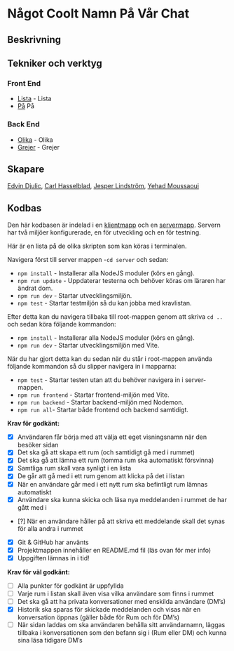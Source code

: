 # Något Coolt Namn På Vår Chat

## Beskrivning

## Tekniker och verktyg

### Front End

- [Lista](https://) - Lista
- [På](https://) På

### Back End

- [Olika](https://) - Olika
- [Grejer](https://) - Grejer

## Skapare

[Edvin Djulic](https://github.com/Edvindjulic), [Carl Hasselblad](https://github.com/lysmac), [Jesper Lindström](https://github.com/Jesper-Lindstrom), [Yehad Moussaoui](https://github.com/ye-mou)

## Kodbas

Den här kodbasen är indelad i en [klientmapp](./client/) och en [servermapp](./server/).
Servern har två miljöer konfigurerade, en för utveckling och en för testning.

Här är en lista på de olika skripten som kan köras i terminalen.

Navigera först till server mappen -`cd server` och sedan:

- `npm install` - Installerar alla NodeJS moduler (körs en gång).
- `npm run update` - Uppdaterar testerna och behöver köras om läraren har ändrat dom.
- `npm run dev` - Startar utvecklingsmiljön.
- `npm test` - Startar testmiljön så du kan jobba med kravlistan.

Efter detta kan du navigera tillbaka till root-mappen genom att skriva `cd ..` och sedan köra följande kommandon:

- `npm install` - Installerar alla NodeJS moduler (körs en gång).
- `npm run dev` - Startar utvecklingsmiljön med Vite.

När du har gjort detta kan du sedan när du står i root-mappen använda följande kommandon så du slipper navigera in i mapparna:

- `npm test` - Startar testen utan att du behöver navigera in i server-mappen.
- `npm run frontend` - Startar frontend-miljön med Vite.
- `npm run backend` - Startar backend-miljön med Nodemon.
- `npm run all`- Startar både frontend och backend samtidigt.

**Krav för godkänt:**

- [x] Användaren får börja med att välja ett eget visningsnamn när den besöker sidan
- [x] Det ska gå att skapa ett rum (och samtidigt gå med i rummet)
- [x] Det ska gå att lämna ett rum (tomma rum ska automatiskt försvinna)
- [x] Samtliga rum skall vara synligt i en lista
- [x] De går att gå med i ett rum genom att klicka på det i listan
- [x] När en användare går med i ett nytt rum ska befintligt rum lämnas automatiskt
- [x] Användare ska kunna skicka och läsa nya meddelanden i rummet de har gått med i
- [?] När en användare håller på att skriva ett meddelande skall det synas för alla andra i rummet
- [x] Git & GitHub har använts
- [x] Projektmappen innehåller en README.md fil (läs ovan för mer info)
- [x] Uppgiften lämnas in i tid!

**Krav för väl godkänt:**

- [ ] Alla punkter för godkänt är uppfyllda
- [ ] Varje rum i listan skall även visa vilka användare som finns i rummet
- [ ] Det ska gå att ha privata konversationer med enskilda användare (DM’s)
- [x] Historik ska sparas för skickade meddelanden och visas när en konversation öppnas (gäller både för Rum och för DM’s)
- [ ] När sidan laddas om ska användaren behålla sitt användarnamn, läggas tillbaka i konversationen som den befann sig i (Rum eller DM) och kunna sina läsa tidigare DM’s
